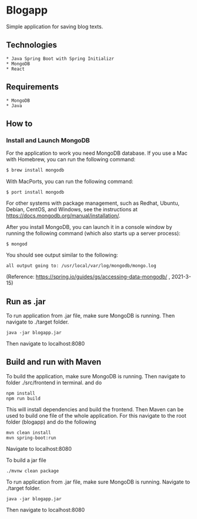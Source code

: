 # Blogapp
Simple application for saving blog texts.

## Technologies

    * Java Spring Boot with Spring Initializr
    * MongoDB
    * React

## Requirements
    * MongoDB
    * Java

## How to

### Install and Launch MongoDB
For the application to work you need MongoDB database.
If you use a Mac with Homebrew, you can run the following command:
```bash
$ brew install mongodb
```
With MacPorts, you can run the following command:
```
$ port install mongodb
```
For other systems with package management, such as Redhat, Ubuntu, Debian, CentOS, and Windows, see the instructions at https://docs.mongodb.org/manual/installation/.

After you install MongoDB, you can launch it in a console window by running the following command (which also starts up a server process):

```
$ mongod
```
You should see output similar to the following:

```
all output going to: /usr/local/var/log/mongodb/mongo.log
```


(Reference: https://spring.io/guides/gs/accessing-data-mongodb/ , 2021-3-15)



## Run as .jar
To run application from .jar file, make sure  MongoDB is running. Then navigate to ./target folder.

	java -jar blogapp.jar
		
Then navigate to localhost:8080

## Build and run with Maven
To build the application, make sure  MongoDB is running. Then navigate to folder ./src/frontend in terminal.
and do

```
npm install
npm run build
```
This will install dependencies and build the frontend.
Then Maven can be used to build one file of the whole application.
For this navigate to the root folder (blogapp) and do the following

```
mvn clean install
mvn spring-boot:run
```
Navigate to localhost:8080

To build a jar file

```
./mvnw clean package
```

To run application from .jar file, make sure  MongoDB is running. Navigate to ./target folder.

	java -jar blogapp.jar
		
Then navigate to localhost:8080




